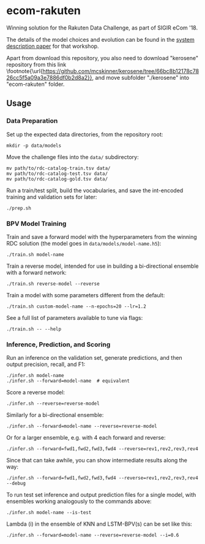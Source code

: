 # ecom-rakuten
Winning solution for the Rakuten Data Challenge, as part of SIGIR eCom '18.

The details of the model choices and evolution can be found in the [system description paper](https://sigir-ecom.github.io/ecom18DCPapers/ecom18DC_paper_9.pdf) for that workshop.

Apart from download this repository, you also need to download "kerosene" repository from this link \footnote{\url{https://github.com/mcskinner/kerosene/tree/66bc8b12178c7826cc5f5a09a3e7886df0b2d8a2}}, and move subfolder "./kerosene" into "ecom-rakuten" folder.

## Usage

### Data Preparation

Set up the expected data directories, from the repository root:

```
mkdir -p data/models
```

Move the challenge files into the `data/` subdirectory:

```
mv path/to/rdc-catalog-train.tsv data/
mv path/to/rdc-catalog-test.tsv data/
mv path/to/rdc-catalog-gold.tsv data/
```

Run a train/test split, build the vocabularies, and save the int-encoded training and validation sets for later:

```
./prep.sh
```

### BPV Model Training

Train and save a forward model with the hyperparameters from the winning RDC solution (the model goes in `data/models/model-name.h5`):

```
./train.sh model-name
```

Train a reverse model, intended for use in building a bi-directional ensemble with a forward network:

```
./train.sh reverse-model --reverse
```

Train a model with some parameters different from the default:

```
./train.sh custom-model-name --n-epochs=20 --lr=1.2
```

See a full list of parameters available to tune via flags:

```
./train.sh -- --help
```

### Inference, Prediction, and Scoring

Run an inference on the validation set, generate predictions, and then output precision, recall, and F1:

```
./infer.sh model-name
./infer.sh --forward=model-name  # equivalent
```

Score a reverse model:

```
./infer.sh --reverse=reverse-model
```

Similarly for a bi-directional ensemble:

```
./infer.sh --forward=model-name --reverse=reverse-model
```

Or for a larger ensemble, e.g. with 4 each forward and reverse:

```
./infer.sh --forward=fwd1,fwd2,fwd3,fwd4 --reverse=rev1,rev2,rev3,rev4
```

Since that can take awhile, you can show intermediate results along the way:

```
./infer.sh --forward=fwd1,fwd2,fwd3,fwd4 --reverse=rev1,rev2,rev3,rev4 --debug
```

To run test set inference and output prediction files for a single model, with ensembles working analogously to the commands above:

```
./infer.sh model-name --is-test
```

Lambda (i) in the ensemble of KNN and LSTM-BPV(s) can be set like this:
```
./infer.sh --forward=model-name --reverse=reverse-model --i=0.6
```
